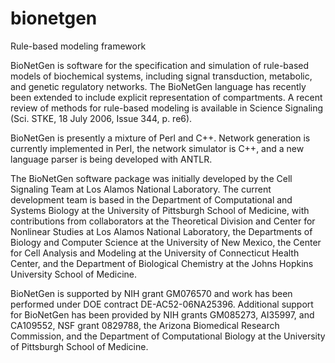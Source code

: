 # bionetgen
Rule-based modeling framework

BioNetGen is software for the specification and simulation of rule-based models of biochemical systems, including signal transduction, metabolic, and genetic regulatory networks. The BioNetGen language has recently been extended to include explicit representation of compartments. A recent review of methods for rule-based modeling is available in Science Signaling (Sci. STKE, 18 July 2006, Issue 344, p. re6).

BioNetGen is presently a mixture of Perl and C++. Network generation is currently implemented in Perl, the network simulator is C++, and a new language parser is being developed with ANTLR.

The BioNetGen software package was initially developed by the Cell Signaling Team at Los Alamos National Laboratory. The current development team is based in the Department of Computational and Systems Biology at the University of Pittsburgh School of Medicine, with contributions from collaborators at the Theoretical Division and Center for Nonlinear Studies at Los Alamos National Laboratory, the Departments of Biology and Computer Science at the University of New Mexico, the Center for Cell Analysis and Modeling at the University of Connecticut Health Center, and the Department of Biological Chemistry at the Johns Hopkins University School of Medicine.

BioNetGen is supported by NIH grant GM076570 and work has been performed under DOE contract DE-AC52-06NA25396. Additional support for BioNetGen has been provided by NIH grants GM085273, AI35997, and CA109552, NSF grant 0829788, the Arizona Biomedical Research Commission, and the Department of Computational Biology at the University of Pittsburgh School of Medicine.

